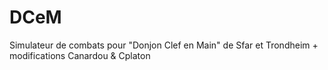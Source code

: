 # DCeM
Simulateur de combats pour "Donjon Clef en Main" de Sfar et Trondheim + modifications Canardou &amp; Cplaton
